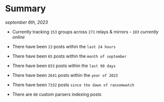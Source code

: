 
# Summary
_september 6th, 2023_

- Currently tracking `153` groups across `271` relays & mirrors - _`103` currently online_

- There have been `13` posts within the `last 24 hours`

- There have been `65` posts within the `month of september`

- There have been `833` posts within the `last 90 days`

- There have been `2641` posts within the `year of 2023`

- There have been `7332` posts `since the dawn of ransomwatch`

- There are `80` custom parsers indexing posts
